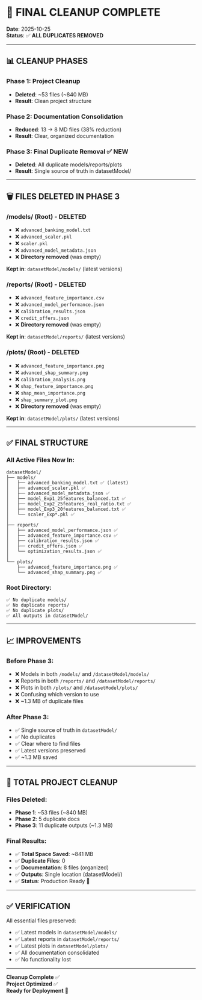 # 🎉 FINAL CLEANUP COMPLETE

**Date**: 2025-10-25  
**Status**: ✅ **ALL DUPLICATES REMOVED**

---

## 📊 **CLEANUP PHASES**

### Phase 1: Project Cleanup
- **Deleted**: ~53 files (~840 MB)
- **Result**: Clean project structure

### Phase 2: Documentation Consolidation
- **Reduced**: 13 → 8 MD files (38% reduction)
- **Result**: Clear, organized documentation

### Phase 3: Final Duplicate Removal ✅ NEW
- **Deleted**: All duplicate models/reports/plots
- **Result**: Single source of truth in datasetModel/

---

## 🗑️ **FILES DELETED IN PHASE 3**

### /models/ (Root) - DELETED
- ❌ `advanced_banking_model.txt`
- ❌ `advanced_scaler.pkl`
- ❌ `scaler.pkl`
- ❌ `advanced_model_metadata.json`
- ❌ **Directory removed** (was empty)

**Kept in**: `datasetModel/models/` (latest versions)

### /reports/ (Root) - DELETED
- ❌ `advanced_feature_importance.csv`
- ❌ `advanced_model_performance.json`
- ❌ `calibration_results.json`
- ❌ `credit_offers.json`
- ❌ **Directory removed** (was empty)

**Kept in**: `datasetModel/reports/` (latest versions)

### /plots/ (Root) - DELETED
- ❌ `advanced_feature_importance.png`
- ❌ `advanced_shap_summary.png`
- ❌ `calibration_analysis.png`
- ❌ `shap_feature_importance.png`
- ❌ `shap_mean_importance.png`
- ❌ `shap_summary_plot.png`
- ❌ **Directory removed** (was empty)

**Kept in**: `datasetModel/plots/` (latest versions)

---

## ✅ **FINAL STRUCTURE**

### All Active Files Now In:
```
datasetModel/
├── models/
│   ├── advanced_banking_model.txt ✅ (latest)
│   ├── advanced_scaler.pkl ✅
│   ├── advanced_model_metadata.json ✅
│   ├── model_Exp1_25features_balanced.txt ✅
│   ├── model_Exp2_25features_real_ratio.txt ✅
│   ├── model_Exp3_20features_balanced.txt ✅
│   └── scaler_Exp*.pkl ✅
│
├── reports/
│   ├── advanced_model_performance.json ✅
│   ├── advanced_feature_importance.csv ✅
│   ├── calibration_results.json ✅
│   ├── credit_offers.json ✅
│   └── optimization_results.json ✅
│
└── plots/
    ├── advanced_feature_importance.png ✅
    └── advanced_shap_summary.png ✅
```

### Root Directory:
```
✅ No duplicate models/
✅ No duplicate reports/
✅ No duplicate plots/
✅ All outputs in datasetModel/
```

---

## 📈 **IMPROVEMENTS**

### Before Phase 3:
- ❌ Models in both `/models/` and `/datasetModel/models/`
- ❌ Reports in both `/reports/` and `/datasetModel/reports/`
- ❌ Plots in both `/plots/` and `/datasetModel/plots/`
- ❌ Confusing which version to use
- ❌ ~1.3 MB of duplicate files

### After Phase 3:
- ✅ Single source of truth in `datasetModel/`
- ✅ No duplicates
- ✅ Clear where to find files
- ✅ Latest versions preserved
- ✅ ~1.3 MB saved

---

## 🎯 **TOTAL PROJECT CLEANUP**

### Files Deleted:
- **Phase 1**: ~53 files (~840 MB)
- **Phase 2**: 5 duplicate docs
- **Phase 3**: 11 duplicate outputs (~1.3 MB)

### Final Results:
- ✅ **Total Space Saved**: ~841 MB
- ✅ **Duplicate Files**: 0
- ✅ **Documentation**: 8 files (organized)
- ✅ **Outputs**: Single location (datasetModel/)
- ✅ **Status**: Production Ready 🚀

---

## ✅ **VERIFICATION**

All essential files preserved:
- ✅ Latest models in `datasetModel/models/`
- ✅ Latest reports in `datasetModel/reports/`
- ✅ Latest plots in `datasetModel/plots/`
- ✅ All documentation consolidated
- ✅ No functionality lost

---

**Cleanup Complete** ✅  
**Project Optimized** ✅  
**Ready for Deployment** 🚀

